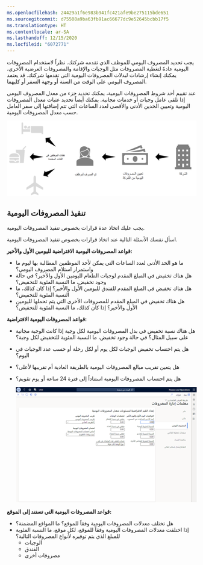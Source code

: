 ```yaml
---
ms.openlocfilehash: 24429a1f6e983b941fc421afe9be275115bde651
ms.sourcegitcommit: d75508a9ba63fb91ac66677dc9e52645bcbb17f5
ms.translationtype: HT
ms.contentlocale: ar-SA
ms.lasthandoff: 12/15/2020
ms.locfileid: "6072771"
---
```

يجب تحديد المصروف اليومي للموظف الذي تقدمه شركتك. نظراً لاستخدام المصروفات اليومية عادةً لتغطية المصروفات مثل الوجبات والإقامة والمصروفات العرضية الأخرى، يمكنك إنشاء إرشادات لبدلات المصروفات اليومية التي تقدمها شركتك. قد يعتمد المصروف اليومي على الوقت من السنة أو وجهة السفر أو كليهما. 

عند تقييم أحد شروط المصروفات اليومية، يمكنك تحديد جزء من معدل المصروف اليومي إذا تلقى عامل وجبات أو خدمات مجانية. يمكنك أيضاً تحديد عتبات معدل المصروفات اليومية وتعيين الحدين الأدنى والأقصى لعدد الساعات التي تتم إضافتها إلى سفر العامل حسب معدل المصروفات اليومية.

 
[ ![ رسم بياني يوضح كيفية صرف مصروف يومي لموظف ثم استخدامه في النفقات.](../media/per-diem-c.png) ](../media/per-diem-c.png#lightbox)

## <a name="implement-per-diems"></a>تنفيذ المصروفات اليومية

يجب عليك اتخاذ عدة قرارات بخصوص تنفيذ المصروفات اليومية.

اسأل نفسك الأسئلة التالية عند اتخاذ قرارات بخصوص تنفيذ المصروفات اليومية.

**قواعد المصروفات اليومية الافتراضية لليومين الأول والأخير:**

- ما هو الحد الأدنى لعدد الساعات التي يمكن لأحد الموظفين المطالبة بها ليوم ما واستمرار استلام المصروف اليومي؟
- هل هناك تخفيض في المبلغ المقدم لوجبات الطعام لليومين الأول والأخير؟ في حالة وجود تخفيض، ما النسبة المئوية للتخفيض؟
- هل هناك تخفيض في المبلغ المقدم للفندق لليومين الأول والأخير؟ إذا كان كذلك، ما النسبة المئوية للتخفيض؟
- هل هناك تخفيض في المبلغ المقدم للمصروفات الأخرى التي يتم تحملها لليومين الأول والأخير؟ إذا كان كذلك، ما النسبة المئوية للتخفيض؟



**قواعد المصروفات اليومية الافتراضية:**

- هل هناك نسبة تخفيض في بدل المصروفات اليومية لكل وجبة إذا كانت الوجبة مجانية على سبيل المثال؟ في حالة وجود تخفيض، ما النسبة المئوية للتخفيض لكل وجبة؟
- هل يتم احتساب تخفيض الوجبات لكل يوم أو لكل رحلة أو حسب عدد الوجبات في اليوم؟
- هل يتعين تقريب مبالغ المصروفات اليومية بالطريقة العادية أم تقريبها لأعلى؟
- هل يتم احتساب المصروفات اليومية استناداً إلى فترة 24 ساعة أو يوم تقويم؟ 

 
    [ ![ لقطة شاشة لصفحة معلمات إدارة المصروفات.](../media/per-diem-ss.png) ](../media/per-diem-ss.png#lightbox)

**قواعد المصروفات اليومية التي تستند إلى الموقع:**

- هل تختلف معدلات المصروفات اليومية وفقاً للموقع؟ ما المواقع المضمنة؟
- إذا اختلفت معدلات المصروفات اليومية وفقاً للموقع، لكل موقع، ما النسبة المئوية للمبلغ الذي يتم توفيره لأنواع المصروفات التالية؟
    - الوجبات
    - الفندق
    - مصروفات أخرى

